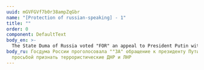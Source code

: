 ```yaml
---
uuid: mGVFGVf7b0r38ampZqGbr
name: "[Protection of russian-speaking] - 1"
title: ""
order: 0
component: DefaultText
body_en: >-
  The State Duma of Russia voted "FOR" an appeal to President Putin with a request to recognize the terrorist DNR and LNR
body_ru: Госдума России проголосовала ""ЗА" обращение к президенту Путину с
  просьбой признать террористические ДНР и ЛНР
---
```

